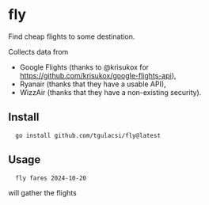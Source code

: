 # fly
Find cheap flights to some destination.

Collects data from 
  - Google Flights (thanks to @krisukox for https://github.com/krisukox/google-flights-api), 
  - Ryanair (thanks that they have a usable API),
  - WizzAir (thanks that they have a non-existing security).
  
## Install
```
  go install github.com/tgulacsi/fly@latest
```

## Usage
```
  fly fares 2024-10-20
```

will gather the flights
